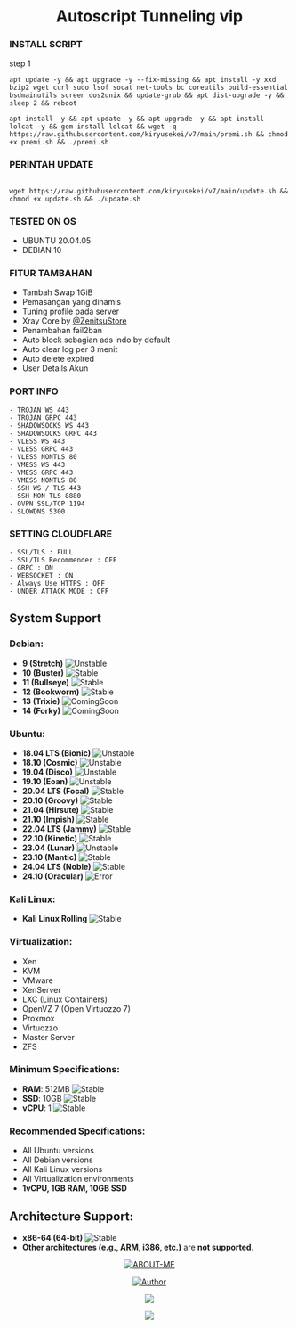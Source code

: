 <h1 align="center">
<h1 align="center">Autoscript Tunneling vip

### INSTALL SCRIPT 
step 1
```
apt update -y && apt upgrade -y --fix-missing && apt install -y xxd bzip2 wget curl sudo lsof socat net-tools bc coreutils build-essential bsdmainutils screen dos2unix && update-grub && apt dist-upgrade -y && sleep 2 && reboot
```
```
apt install -y && apt update -y && apt upgrade -y && apt install lolcat -y && gem install lolcat && wget -q https://raw.githubusercontent.com/kiryusekei/v7/main/premi.sh && chmod +x premi.sh && ./premi.sh

```

### PERINTAH UPDATE
```

wget https://raw.githubusercontent.com/kiryusekei/v7/main/update.sh && chmod +x update.sh && ./update.sh

```

### TESTED ON OS 
- UBUNTU 20.04.05
- DEBIAN 10

### FITUR TAMBAHAN
- Tambah Swap 1GiB
- Pemasangan yang dinamis
- Tuning profile pada server
- Xray Core by [@ZenitsuStore](https://github.com/myridwan)
- Penambahan fail2ban
- Auto block sebagian ads indo by default
- Auto clear log per 3 menit
- Auto delete expired
- User Details Akun

### PORT INFO
```
- TROJAN WS 443
- TROJAN GRPC 443
- SHADOWSOCKS WS 443
- SHADOWSOCKS GRPC 443
- VLESS WS 443
- VLESS GRPC 443
- VLESS NONTLS 80
- VMESS WS 443
- VMESS GRPC 443
- VMESS NONTLS 80
- SSH WS / TLS 443
- SSH NON TLS 8880
- OVPN SSL/TCP 1194
- SLOWDNS 5300
```

### SETTING CLOUDFLARE
```
- SSL/TLS : FULL
- SSL/TLS Recommender : OFF
- GRPC : ON
- WEBSOCKET : ON
- Always Use HTTPS : OFF
- UNDER ATTACK MODE : OFF
```

## System Support

### Debian:
- **9 (Stretch)** ![Unstable](https://img.shields.io/badge/status-Unstable-orange)
- **10 (Buster)** ![Stable](https://img.shields.io/badge/status-Stable-brightgreen)
- **11 (Bullseye)** ![Stable](https://img.shields.io/badge/status-Stable-brightgreen)
- **12 (Bookworm)** ![Stable](https://img.shields.io/badge/status-Stable-brightgreen)
- **13 (Trixie)** ![ComingSoon](https://img.shields.io/badge/status-Coming%20Soon-blue)
- **14 (Forky)** ![ComingSoon](https://img.shields.io/badge/status-Coming%20Soon-blue)

### Ubuntu:
- **18.04 LTS (Bionic)** ![Unstable](https://img.shields.io/badge/status-Unstable-orange)
- **18.10 (Cosmic)** ![Unstable](https://img.shields.io/badge/status-Unstable-orange)
- **19.04 (Disco)** ![Unstable](https://img.shields.io/badge/status-Unstable-orange)
- **19.10 (Eoan)** ![Unstable](https://img.shields.io/badge/status-Unstable-orange)
- **20.04 LTS (Focal)** ![Stable](https://img.shields.io/badge/status-Stable-brightgreen)
- **20.10 (Groovy)** ![Stable](https://img.shields.io/badge/status-Stable-brightgreen)
- **21.04 (Hirsute)** ![Stable](https://img.shields.io/badge/status-Stable-brightgreen)
- **21.10 (Impish)** ![Stable](https://img.shields.io/badge/status-Stable-brightgreen)
- **22.04 LTS (Jammy)** ![Stable](https://img.shields.io/badge/status-Stable-brightgreen)
- **22.10 (Kinetic)** ![Stable](https://img.shields.io/badge/status-Stable-brightgreen)
- **23.04 (Lunar)** ![Unstable](https://img.shields.io/badge/status-Unstable-orange)
- **23.10 (Mantic)** ![Stable](https://img.shields.io/badge/status-Stable-brightgreen)
- **24.04 LTS (Noble)** ![Stable](https://img.shields.io/badge/status-Stable-brightgreen)
- **24.10 (Oracular)** ![Error](https://img.shields.io/badge/status-Error-red)

### Kali Linux:
- **Kali Linux Rolling** ![Stable](https://img.shields.io/badge/status-Stable-brightgreen)

### Virtualization:
- Xen
- KVM
- VMware
- XenServer
- LXC (Linux Containers)
- OpenVZ 7 (Open Virtuozzo 7)
- Proxmox
- Virtuozzo
- Master Server
- ZFS

### Minimum Specifications:
- **RAM**: 512MB ![Stable](https://img.shields.io/badge/status-Stable-brightgreen)
- **SSD**: 10GB ![Stable](https://img.shields.io/badge/status-Stable-brightgreen)
- **vCPU**: 1 ![Stable](https://img.shields.io/badge/status-Stable-brightgreen)

### Recommended Specifications:
- All Ubuntu versions
- All Debian versions
- All Kali Linux versions
- All Virtualization environments
- **1vCPU, 1GB RAM, 10GB SSD**

## Architecture Support:
- **x86-64 (64-bit)** ![Stable](https://img.shields.io/badge/status-Stable-brightgreen)
- **Other architectures (e.g., ARM, i386, etc.)** are **not supported**.

<p align="center">
<a href="#"><img title="ABOUT-ME" src="https://img.shields.io/badge/ABOUT ME-green?colorA=%23ff0000&colorB=%23017e40&style=for-the-badge"></a>
</p>
<p align="center">
<a href="https://github.com/Mrz051"><img title="Author" src="https://img.shields.io/badge/AUTHOR-PEYX-orange.svg?style=for-the-badge&logo=github"></a>
</p>
<p align="center">
<a href="https://t.me/peyyx" target=”_blank”><img src="https://img.shields.io/static/v1?style=for-the-badge&logo=Telegram&label=Telegram&message=Click%20Here&color=blue"></a>
</p>
<p align="center">
<a href="https://wa.me/6287744622208" target=”_blank”><img src="https://img.shields.io/static/v1?style=for-the-badge&logo=Whatsapp&label=Whatsapp&message=Click%20Here&color=green"></a>
</p>
